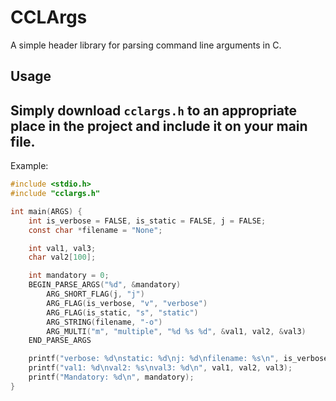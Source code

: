 # CCLArgs

A simple header library for parsing command line arguments in C.

## Usage

Simply download `cclargs.h` to an appropriate place in the project and include it on your main file.
---

Example:
```C
#include <stdio.h>
#include "cclargs.h"

int main(ARGS) {
    int is_verbose = FALSE, is_static = FALSE, j = FALSE;
    const char *filename = "None";

    int val1, val3;
    char val2[100];

    int mandatory = 0;
    BEGIN_PARSE_ARGS("%d", &mandatory)
        ARG_SHORT_FLAG(j, "j")
        ARG_FLAG(is_verbose, "v", "verbose")
        ARG_FLAG(is_static, "s", "static")
        ARG_STRING(filename, "-o")
        ARG_MULTI("m", "multiple", "%d %s %d", &val1, val2, &val3)
    END_PARSE_ARGS

    printf("verbose: %d\nstatic: %d\nj: %d\nfilename: %s\n", is_verbose, is_static, j, filename);
    printf("val1: %d\nval2: %s\nval3: %d\n", val1, val2, val3);
    printf("Mandatory: %d\n", mandatory);
}

```
